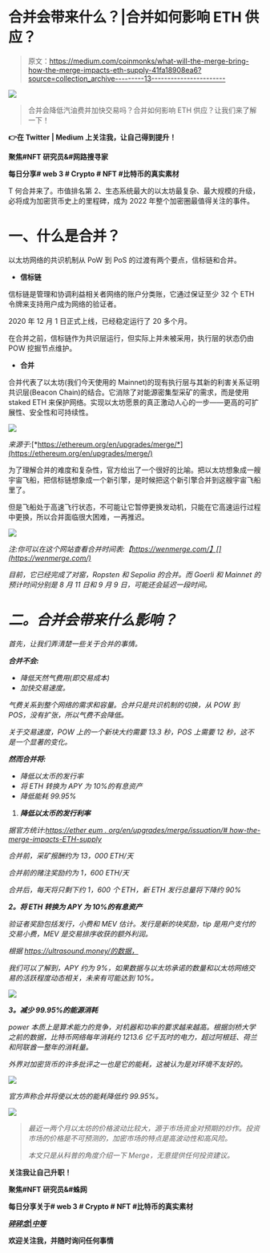 # 合并会带来什么？|合并如何影响 ETH 供应？

> 原文：<https://medium.com/coinmonks/what-will-the-merge-bring-how-the-merge-impacts-eth-supply-41fa18908ea6?source=collection_archive---------13----------------------->

![](img/b0fcdc49c614a4ea898746259f321ad3.png)

> 合并会降低汽油费并加快交易吗？合并如何影响 ETH 供应？让我们来了解一下！

**👉在 Twitter | Medium 上关注我，让自己得到提升！**

**聚焦#NFT 研究员&#网路搜寻家**

**每日分享# web 3 # Crypto # NFT #比特币的真实素材**

T 何合并来了。市值排名第 2、生态系统最大的以太坊最复杂、最大规模的升级，必将成为加密货币史上的里程碑，成为 2022 年整个加密圈最值得关注的事件。

# 一、什么是合并？

以太坊网络的共识机制从 PoW 到 PoS 的过渡有两个要点，信标链和合并。

*   **信标链**

信标链是管理和协调利益相关者网络的账户分类账，它通过保证至少 32 个 ETH 令牌来支持用户成为网络的验证者。

2020 年 12 月 1 日正式上线，已经稳定运行了 20 多个月。

在合并之前，信标链作为共识层运行，但实际上并未被采用，执行层的状态仍由 POW 挖掘节点维护。

*   **合并**

合并代表了以太坊(我们今天使用的 Mainnet)的现有执行层与其新的利害关系证明共识层(Beacon Chain)的结合。它消除了对能源密集型采矿的需求，而是使用 staked ETH 来保护网络。实现以太坊愿景的真正激动人心的一步——更高的可扩展性、安全性和可持续性。

![](img/dae01338bbb18464a0d3573cd635adbf.png)

*来源于:*[*https://ethereum.org/en/upgrades/merge/*](https://ethereum.org/en/upgrades/merge/)

为了理解合并的难度和复杂性，官方给出了一个很好的比喻。把以太坊想象成一艘宇宙飞船，把信标链想象成一个新引擎，是时候把这个新引擎合并到这艘宇宙飞船里了。

但是飞船处于高速飞行状态，不可能让它暂停更换发动机，只能在它高速运行过程中更换，所以合并面临很大困难，一再推迟。

![](img/142ce094c804343339556969b184caec.png)

*注:你可以在这个网站查看合并时间表:【https://wenmerge.com/】[](https://wenmerge.com/)*

*目前，它已经完成了对窑，Ropsten 和 Sepolia 的合并。而 Goerli 和 Mainnet 的预计时间分别是 8 月 11 日和 9 月 9 日，可能还会延迟一段时间。*

# *二。合并会带来什么影响？*

*首先，让我们弄清楚一些关于合并的事情。*

***合并不会:***

*   *降低天然气费用(即交易成本)*
*   *加快交易速度。*

*气费关系到整个网络的需求和容量。合并只是共识机制的切换，从 POW 到 POS，没有扩张，所以气费不会降低。*

*关于交易速度，POW 上的一个新块大约需要 13.3 秒，POS 上需要 12 秒，这不是一个显著的变化。*

***然而合并将:***

*   *降低以太币的发行率*
*   *将 ETH 转换为 APY 为 10%的有息资产*
*   *降低能耗 99.95%*

1.  ***降低以太币的发行利率***

*据官方统计:[https://ether eum . org/en/upgrades/merge/issuation/# how-the-merge-impacts-ETH-supply](https://ethereum.org/en/upgrades/merge/issuance/#how-the-merge-impacts-ETH-supply)*

*合并前，采矿报酬约为 13，000 ETH/天*

*合并前的赌注奖励约为 1，600 ETH/天*

*合并后，每天将只剩下约 1，600 个 ETH，新 ETH 发行总量将下降约 90%*

***2。将 ETH 转换为 APY 为 10%的有息资产***

*验证者奖励包括发行，小费和 MEV 估计。发行是新的块奖励，tip 是用户支付的交易小费，MEV 是交易排序收获的额外利润。*

*根据 https://ultrasound.money/的数据，*

*我们可以了解到，APY 约为 9%，如果数据与以太坊承诺的数量和以太坊网络交易的活跃程度动态相关，未来有可能达到 10%。*

*![](img/bcb406de94c5b961da7cbb55fc341a30.png)*

***3。减少 99.95%的能源消耗***

*power 本质上是算术能力的竞争，对机器和功率的要求越来越高。根据剑桥大学之前的数据，比特币网络每年消耗约 1213.6 亿千瓦时的电力，超过阿根廷、荷兰和阿联酋一整年的消耗量。*

*外界对加密货币的许多批评之一也是它的能耗，这被认为是对环境不友好的。*

*![](img/f219e2e34b96af4e1d50d96f3b001c9c.png)*

*官方声称合并将使以太坊的能耗降低约 99.95%。*

*![](img/e5340a38b0be648f4af26f8a1735063a.png)*

> *最近一两个月以太坊的价格波动比较大，源于市场资金对预期的炒作。投资市场的价格是不可预测的，加密市场的特点是高波动性和高风险。*
> 
> *本文只是从科普的角度介绍一下 Merge，无意提供任何投资建议。*

****关注我让自己升职！****

****聚焦#NFT 研究员&#蛛网****

****每日分享关于# web 3 # Crypto # NFT #比特币的真实素材****

*[***碎碎念***](https://twitter.com/TheCryptoKK)***|***[***中等***](/@TheCryptoKK)*

**欢迎关注我，并随时询问任何事情**
